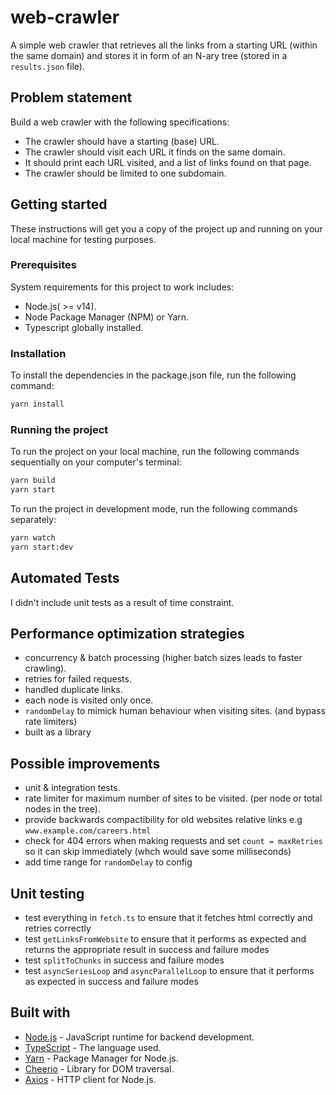 # web-crawler
A simple web crawler that retrieves all the links from a starting URL (within the same domain) and stores it in form of an N-ary tree (stored in a `results.json` file).

## Problem statement
Build a web crawler with the following specifications:
- The crawler should have a starting (base) URL.
- The crawler should visit each URL it finds on the same domain. 
- It should print each URL visited, and a list of links found on that page. 
- The crawler should be limited to one subdomain.


## Getting started
These instructions will get you a copy of the project up and running on your local machine for testing purposes.

### Prerequisites
System requirements for this project to work includes:
- Node.js( >= v14).
- Node Package Manager (NPM) or Yarn.
- Typescript globally installed.

### Installation
To install the dependencies in the package.json file, run the following command: 

```bash
yarn install
```

### Running the project
To run the project on your local machine, run the following commands sequentially on your computer's terminal:  


```bash
yarn build
yarn start
```

To run the project in development mode, run the following commands separately:
```bash
yarn watch
yarn start:dev
```

## Automated Tests
I didn't include unit tests as a result of time constraint.

## Performance optimization strategies
- concurrency & batch processing (higher batch sizes leads to faster crawling).
- retries for failed requests.
- handled duplicate links.
- each node is visited only once.
- `randomDelay` to mimick human behaviour when visiting sites. (and bypass rate limiters)
- built as a library

## Possible improvements
- unit & integration tests.
- rate limiter for maximum number of sites to be visited. (per node or total nodes in the tree).
- provide backwards compactibility for old websites relative links e.g `www.example.com/careers.html`
- check for 404 errors when making requests and set `count = maxRetries` so it can skip immediately (whch would save some milliseconds)
- add time range for `randomDelay` to config

## Unit testing
- test everything in `fetch.ts` to ensure that it fetches html correctly and retries correctly
- test `getLinksFromWebsite` to ensure that it performs as expected and returns the appropriate result in success and failure modes
- test `splitToChunks` in success and failure modes
- test `asyncSeriesLoop` and `asyncParallelLoop` to ensure that it performs as expected in success and failure modes


## Built with
- [Node.js](https://nodejs.org) - JavaScript runtime for backend development.
- [TypeScript](https://www.typescriptlang.org/) - The language used.
- [Yarn](https://yarnpkg.com/) - Package Manager for Node.js.
- [Cheerio](https://cheerio.js.org/) - Library for DOM traversal.
- [Axios](https://axios-http.com/) - HTTP client for Node.js.



